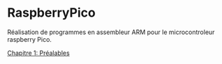# RaspberryPico
Réalisation de programmes en assembleur ARM pour le microcontroleur raspberry Pico. <br>

[Chapitre 1: Préalables](https://github.com/vincentARM/RaspberryPico/tree/main/Chapitre001)

